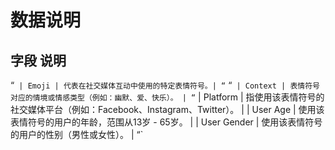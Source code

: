 # 数据说明
## 字段	   说明

“`
| Emoji | 代表在社交媒体互动中使用的特定表情符号。|
“`
“`
| Context | 表情符号对应的情境或情感类型（例如：幽默、爱、快乐）。 |
“`
| Platform | 指使用该表情符号的社交媒体平台（例如：Facebook、Instagram、Twitter）。 |
| User Age | 使用该表情符号的用户的年龄，范围从13岁 - 65岁。 |
| User Gender | 使用该表情符号的用户的性别（男性或女性）。 |
“`

